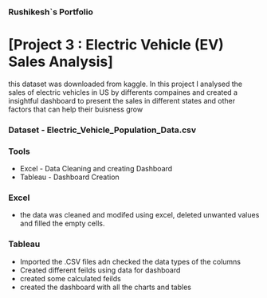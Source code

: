 ### Rushikesh`s Portfolio

# [Project 3 : Electric Vehicle (EV) Sales Analysis]
   this dataset was downloaded from kaggle. In this project I analysed the sales of electric vehicles in US by differents compaines and created a insightful dashboard to present the sales in different 
   states and other factors that can help their buisness grow

### Dataset - Electric_Vehicle_Population_Data.csv

### Tools 

  - Excel - Data Cleaning and creating Dashboard
  - Tableau - Dashboard Creation

### Excel
  - the data was cleaned and modifed using excel, deleted unwanted values and filled the empty cells.

### Tableau
  - Imported the .CSV files adn checked the data types of the columns
  - Created different feilds using data for dashboard
  - created some calculated feilds
  - created the dashboard with all the charts and tables
